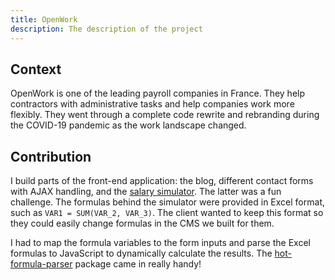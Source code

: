 ```yaml
---
title: OpenWork
description: The description of the project
---
```


## Context

OpenWork is one of the leading payroll companies in France. They help contractors with administrative tasks and help companies work more flexibly. They went through a complete code rewrite and rebranding during the COVID-19 pandemic as the work landscape changed.

## Contribution

I build parts of the front-end application: the blog, different contact forms with AJAX handling, and the [salary simulator](https://www.openwork.co/fr/simulez-votre-salaire-en-portage-salarial). The latter was a fun challenge. The formulas behind the simulator were provided in Excel format, such as `VAR1 = SUM(VAR_2, VAR_3)`. The client wanted to keep this format so they could easily change formulas in the CMS we built for them.

I had to map the formula variables to the form inputs and parse the Excel formulas to JavaScript to dynamically calculate the results. The [hot-formula-parser](https://www.npmjs.com/package/hot-formula-parser) package came in really handy!
